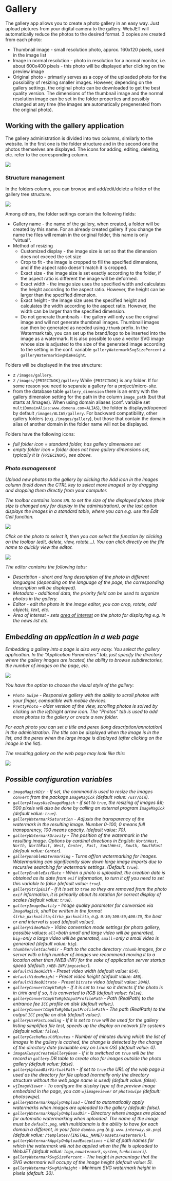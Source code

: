 # Gallery

The gallery app allows you to create a photo gallery in an easy way. Just upload pictures from your digital camera to the gallery. WebJET will automatically reduce the photos to the desired format. 3 copies are created from each photo:
- Thumbnail image - small resolution photo, approx. 160x120 pixels, used in the image list
- Image in normal resolution - photo in resolution for a normal monitor, i.e. about 600x400 pixels - this photo will be displayed after clicking on the preview image
- Original photo - primarily serves as a copy of the uploaded photo for the possibility of resizing smaller images. However, depending on the gallery settings, the original photo can be downloaded to get the best quality version.
The dimensions of the thumbnail image and the normal resolution image can be set in the folder properties and possibly changed at any time (the images are automatically pregenerated from the original photo).

## Working with the gallery application

The gallery administration is divided into two columns, similarly to the website. In the first one is the folder structure and in the second one the photos themselves are displayed. The icons for adding, editing, deleting, etc. refer to the corresponding column.

![](admin-dt.png)

### Structure management

In the folders column, you can browse and add/edit/delete a folder of the gallery tree structure.

![](admin-edit-group.png)

Among others, the folder settings contain the following fields:
- Gallery name - the name of the gallery, when created, a folder will be created by this name. For an already created gallery if you change the name the files will remain in the original folder, this name is only "virtual".
- Method of resizing
	- Customized display - the image size is set so that the dimension does not exceed the set size
	- Crop to fit - the image is cropped to fill the specified dimensions, and if the aspect ratio doesn't match it is cropped.
	- Exact size - the image size is set exactly according to the folder, if the aspect ratio is different the image will be deformed.
	- Exact width - the image size uses the specified width and calculates the height according to the aspect ratio. However, the height can be larger than the specified dimension.
	- Exact height - the image size uses the specified height and calculates the width according to the aspect ratio. However, the width can be larger than the specified dimension.
	- Do not generate thumbnails - the gallery will only use the original image and will not generate thumbnail images. Thumbnail images can then be generated as needed using `/thumb` prefix.
In the Watermark tab, you can set up the brand/logo to be inserted into the image as a watermark. It is also possible to use a vector SVG image whose size is adjusted to the size of the generated image according to the setting in the conf. variable `galleryWatermarkSvgSizePercent` a `galleryWatermarkSvgMinHeight`.

Folders will be displayed in the tree structure:
- z `/images/gallery`.
- z `/images/{PRIECINOK}/gallery` While `{PRIECINOK}` is any folder. If for some reason you need to separate a gallery for a project/micro-site.
- from the database table `gallery_dimension` there is an entry with the gallery dimension setting for the path in the column `image_path` (but that starts at /images).
When using domain aliases (conf. variable set `multiDomainAlias:www.domena.com=ALIAS`), the folder is displayed/opened by default `/images/ALIAS/gallery`. For backward compatibility, other gallery folders (e.g. `/images/gallery`), but those that contain the domain alias of another domain in the folder name will not be displayed.

Folders have the following icons:
- <i class="fas fa-folder" role="presentation" /> full folder icon = standard folder, has gallery dimensions set
- <i class="far fa-folder" role="presentation" /> empty folder icon = folder does not have gallery dimensions set, typically it is `{PRIECINOK}`, see above.

### Photo management

Upload new photos to the gallery by clicking the Add icon in the Images column (hold down the CTRL key to select more images) or by dragging and dropping them directly from your computer.

The toolbar contains icons `SML` to set the size of the displayed photos (their size is changed only for display in the administration), or the last option displays the images in a standard table, where you can e.g. use the Edit Cell function.

![](admin-toolbar-photo.png)

Click on the photo to select it, then you can select the function by clicking on the toolbar (edit, delete, view, rotate...). You can click directly on the file name to quickly view the editor.

![](admin-edit-photo.png)

The editor contains the following tabs:
- Description - short and long description of the photo in different languages (depending on the language of the page, the corresponding description will be displayed).
- Metadata - additional data, the priority field can be used to organize photos in the gallery.
- Editor - edit the photo in the image editor, you can crop, rotate, add objects, text, etc.
- Area of interest - sets [area of interest](http://docs.webjetcms.sk/v8/#/front-end/thumb-servlet/bod-zaujmu) on the photo for displaying e.g. in the news list etc.

## Embedding an application in a web page

Embedding a gallery into a page is also very easy. You select the gallery application. In the "Application Parameters" tab, just specify the directory where the gallery images are located, the ability to browse subdirectories, the number of images on the page, etc.

![](editor-dialog.png)

You have the option to choose the visual style of the gallery:
- `Photo Swipe` - Responsive gallery with the ability to scroll photos with your finger, compatible with mobile devices.
- `PrettyPhoto` - older version of the view, scrolling photos is solved by clicking on the left/right arrow icon.
The "Photos" tab is used to add more photos to the gallery or create a new folder.

For each photo you can set a title and perex (long description/annotation) in the administration. The title can be displayed when the image is in the list, and the perex when the large image is displayed (after clicking on the image in the list).

The resulting gallery on the web page may look like this:

![](photoswipe.png)

## Possible configuration variables

- `imageMagickDir` - If set, the command is used to resize the images `convert` from the package `ImageMagick` (default value: `/usr/bin`).
- `galleryAlwaysUseImageMagick` - if set to `true`, the resizing of images \&lt; 500 pixels will also be done by calling an external program `ImageMagick` (default value: `true`).
- `galleryWatermarkSaturation` - Adjusts the transparency of the watermark in the resulting image. Number 0-100, 0 means full transparency, 100 means opacity. (default value: 70).
- `galleryWatermarkGravity` - The position of the watermark in the resulting image. Options by cardinal directions in English: `NorthWest, North, NorthEast, West, Center, East, SouthWest, South, SouthEast` (default value: `Center`).
- `galleryEnableWatermarking` - Turns off/on watermarking for images. Watermarking can significantly slow down large image imports due to recursive searching for watermark settings. (Default: `true`).
- `galleryEnableExifDate` - When a photo is uploaded, the creation date is obtained as its date from `exif` information, to turn it off you need to set this variable to false (default value: `true`).
- `galleryStripExif` - If it is set to `true` so they are removed from the photo `exif` information, it is primarily about its rotation for correct display of scales (default value: `true`).
- `galleryImageQuality` - Image quality parameter for conversion via `ImageMagick`, shall be written in the format `šírka_px:kvalita;šírka_px:kvalita`, e.g. `0:30;100:50;400:70`, the best or end interval is used (default value:).
- `galleryVideoMode` - Video conversion mode settings for photo gallery, possible values: `all`=both small and large video will be generated, `big`=only a large video will be generated, `small`=only a small video is generated (default value: `big`).
- `thumbServletCacheDir` - Path to the cache directory `/thumb` images, for a server with a high number of images we recommend moving it to a location other than /WEB-INF/ for the sake of application server startup speed (default: `/WEB-INF/imgcache/`).
- `defaultVideoWidth` - Preset video width (default value: `854`).
- `defaultVideoHeight` - Preset video height (default value: `480`).
- `defaultVideoBitrate` - Preset `bitrate` video (default value: `2048`).
- `galleryConvertCmykToRgb` - If it is set to `true` so it detects if the photo is in `CMYK` and if so, it is converted to RGB (default value: `false`).
- `galleryConvertCmykToRgbInputProfilePath` - Path (RealPath) to the entrance fee `ICC` profile on disk (default value:).
- `galleryConvertCmykToRgbOutputProfilePath` - The path (RealPath) to the output `ICC` profile on disk (default value:).
- `galleryUseFastLoading` - If it is set to `true` will be used for the gallery listing simplified file test, speeds up the display on network file systems (default value: `false`).
- `galleryCacheResultMinutes` - Number of minutes during which the list of images in the gallery is cached, the change is detected by the change of the directory date (available only on Linux OS) (default value: 0).
- `imageAlwaysCreateGalleryBean` - If it is switched on `true` will be the record in `gallery` DB table to create also for images outside the photo gallery (default value: false).
- `galleryUploadDirVirtualPath` - if set to `true` the URL of the web page is used as the directory for file upload (normally only the directory structure without the web page name is used) (default value: false).
- `wjImageViewer` - To configure the display type of the preview image embedded in the page, you can `wjimageviewer` or `photoswipe` (default: photoswipe).
- `galleryWatermarkApplyOnUpload` - Used to automatically apply watermarks when images are uploaded to the gallery (default: false).
- `galleryWatermarkApplyOnUploadDir` - Directory where images are placed for automatic watermarking when uploaded. The name of the image must be `default.png`, with multidomain is the ability to have for each domain a different, in your face `doména.png` (e.g. `www.interway.sk.png`) (default value: `/templates/{INSTALL_NAME}/assets/watermark/`).
- `galleryWatermarkApplyOnUploadExceptions` - List of path names for which the watermark will not be applied when the file is uploaded to WebJET (default value: `logo,nowatermark,system,funkcionari`).
- `galleryWatermarkSvgSizePercent` - The height in percentage that the SVG watermark will occupy of the image height (default value: 5).
- `galleryWatermarkSvgMinHeight` - Minimum SVG watermark height in pixels (default: 30).
